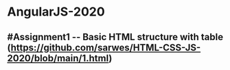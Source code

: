 # AngularJS-2020

#Assignment1 -- Basic HTML structure with table
(https://github.com/sarwes/HTML-CSS-JS-2020/blob/main/1.html)
----
